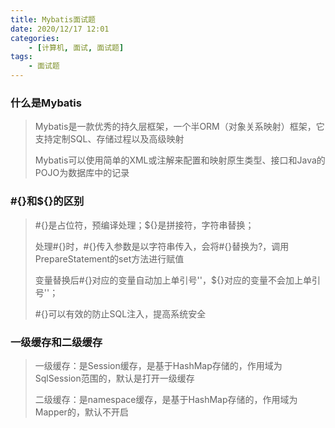 ```yaml
---
title: Mybatis面试题
date: 2020/12/17 12:01
categories:
	- [计算机, 面试, 面试题]
tags:
	- 面试题
---
```




### 什么是Mybatis

> Mybatis是一款优秀的持久层框架，一个半ORM（对象关系映射）框架，它支持定制SQL、存储过程以及高级映射
>
> Mybatis可以使用简单的XML或注解来配置和映射原生类型、接口和Java的POJO为数据库中的记录

### #{}和${}的区别

> #{}是占位符，预编译处理；${}是拼接符，字符串替换；
>
> 处理#{}时，#{}传入参数是以字符串传入，会将#{}替换为?，调用PrepareStatement的set方法进行赋值
>
> 变量替换后#{}对应的变量自动加上单引号''，${}对应的变量不会加上单引号''；
>
> #{}可以有效的防止SQL注入，提高系统安全

### 一级缓存和二级缓存

> 一级缓存：是Session缓存，是基于HashMap存储的，作用域为SqlSession范围的，默认是打开一级缓存
>
> 二级缓存：是namespace缓存，是基于HashMap存储的，作用域为Mapper的，默认不开启